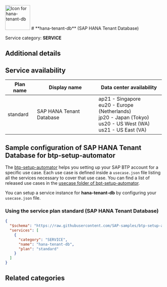 <img src="data:;base64, None" alt="Icon for hana-tenant-db" width="80px" />
# **hana-tenant-db** (SAP HANA Tenant Database)

Service category: **SERVICE**

## Additional details


## Service availability

| Plan name | Display name | Data center availability  |
|------|----------------|---------------------------|
|  standard  |  SAP HANA Tenant Database  | ap21 - Singapore<br> eu20 - Europe (Netherlands)<br> jp20 - Japan (Tokyo)<br> us20 - US West (WA)<br> us21 - US East (VA)  |

## Sample configuration of **SAP HANA Tenant Database** for btp-setup-automator

The [btp-setup-automator](https://github.com/SAP-samples/btp-setup-automator) helps you setting up your SAP BTP account for a specific use case. Each use case is defined inside a `usecase.json` file listing all the services necessary to cover that use case. You can find a list of released use cases in the [usecase folder of bpt-setup-automator](https://github.com/SAP-samples/btp-setup-automator/tree/main/usecases).

You can setup a service instance for **hana-tenant-db** by configuring your `usecase.json` file.

### Using the service plan **standard** (SAP HANA Tenant Database)

```json
{
  "$schema": "https://raw.githubusercontent.com/SAP-samples/btp-setup-automator/main/libs/btpsa-usecase.json",
  "services": [
    {
      "category": "SERVICE",
      "name": "hana-tenant-db",
      "plan": "standard"
    }
  ]
}
```

## Related categories
